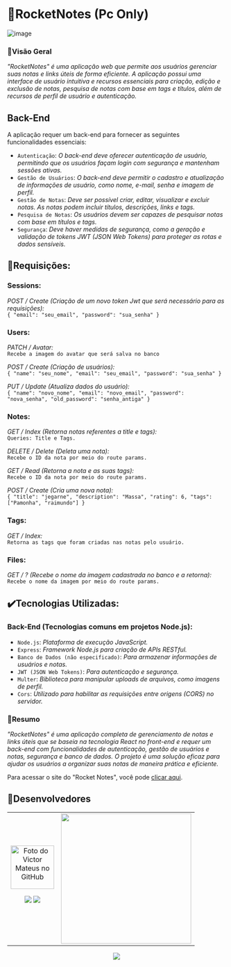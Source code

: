 # 🚀RocketNotes (Pc Only)
![image](https://github.com/VictorrMatt/Rocket-Notes-Api/assets/98140122/f5cf99d6-6ef2-4db9-844a-49308728bda8)

### 🔨Visão Geral

*"RocketNotes" é uma aplicação web que permite aos usuários gerenciar suas notas e links úteis de forma eficiente. A aplicação possui uma interface de usuário intuitiva e recursos essenciais para criação, edição e exclusão de notas, pesquisa de notas com base em tags e títulos, além de recursos de perfil de usuário e autenticação.*

## Back-End
A aplicação requer um back-end para fornecer as seguintes funcionalidades essenciais:

- ``Autenticação``: *O back-end deve oferecer autenticação de usuário, permitindo que os usuários façam login com segurança e mantenham sessões ativas.*
- ``Gestão de Usuários``: *O back-end deve permitir o cadastro e atualização de informações de usuário, como nome, e-mail, senha e imagem de perfil.*
- ``Gestão de Notas``: *Deve ser possível criar, editar, visualizar e excluir notas. As notas podem incluir títulos, descrições, links e tags.*
- ``Pesquisa de Notas``: *Os usuários devem ser capazes de pesquisar notas com base em títulos e tags.*
- ``Segurança``: *Deve haver medidas de segurança, como a geração e validação de tokens JWT (JSON Web Tokens) para proteger as rotas e dados sensíveis.*

## 🔐Requisições:
### Sessions:
*POST / Create (Criação de um novo token Jwt que será necessário para as requisições):*  
``{
  "email": "seu_email",
  "password": "sua_senha"
}``

### Users:  
*PATCH / Avatar:*  
``Recebe a imagem do avatar que será salva no banco``

*POST / Create (Criação de usuários):*  
``{
  "name": "seu_nome",
  "email": "seu_email",
  "password": "sua_senha"
}``

*PUT / Update (Atualiza dados do usuário):*  
``{
  "name": "novo_nome",
  "email": "novo_email",
  "password": "nova_senha",
  "old_password": "senha_antiga"
}``

### Notes:  
*GET / Index (Retorna notas referentes a title e tags):*  
``Queries: Title e Tags.``

*DELETE / Delete (Deleta uma nota):*  
``Recebe o ID da nota por meio do route params.``

*GET / Read (Retorna a nota e as suas tags):*  
``Recebe o ID da nota por meio do route params.``

*POST / Create (Cria uma nova nota):*  
``{
  "title": "jegarne",
  "description": "Massa",
  "rating": 6,
  "tags": ["Pamonha", "raimundo"]
}``

### Tags:  
*GET / Index:*  
``Retorna as tags que foram criadas nas notas pelo usuário.``

### Files:  
*GET / ? (Recebe o nome da imagem cadastrada no banco e a retorna):*  
``Recebe o nome da imagem por meio do route params.``

## ✔️Tecnologias Utilizadas:

### Back-End (Tecnologias comuns em projetos Node.js):

- ``Node.js``: *Plataforma de execução JavaScript.*
- ``Express``: *Framework Node.js para criação de APIs RESTful.*
- ``Banco de Dados (não especificado)``: *Para armazenar informações de usuários e notas.*
- ``JWT (JSON Web Tokens)``: *Para autenticação e segurança.*
- ``Multer``: *Biblioteca para manipular uploads de arquivos, como imagens de perfil.*
- ``Cors``: *Utilizado para habilitar as requisições entre origens (CORS) no servidor.*

### 📝Resumo 
*"RocketNotes" é uma aplicação completa de gerenciamento de notas e links úteis que se baseia na tecnologia React no front-end e requer um back-end com funcionalidades de autenticação, gestão de usuários e notas, segurança e banco de dados. O projeto é uma solução eficaz para ajudar os usuários a organizar suas notas de maneira prática e eficiente.*

Para acessar o site do "Rocket Notes", você pode [clicar aqui](https://rocketnootes.netlify.app/).

## 🤝Desenvolvedores
<table align="center">
  
  <tr>
    <td align="center">
      <a href="https://github.com/victorrmatt">
        <img src="https://github.com/victorrmatt.png" width="100px;" alt="Foto do Victor Mateus no GitHub"/><br>
        <sub>
        </sub>
        <p align="center">
          <a href="https://www.linkedin.com/in/victor-mateus/" alt="LinkedIn">
          <img src="https://img.shields.io/badge/-Linkedin-0e76a8?style=flat-square&logo=Linkedin&logoColor=white&link=#"/></a>
          <a href="https://api.whatsapp.com/send?phone=5587988278980&text=Olá%20Tudo%20Bem?%0DVenho%20pelo%20GitHub." alt="WhatsApp">
          <img src="https://img.shields.io/badge/-WhatsApp-25d366?style=flat-square&labelColor=25d366&logo=whatsapp&logoColor=white&link=#"/></a>
        </p>
      </a>
    </td>
    <td>
      <img width="300" src="https://i2.wp.com/allhtaccess.info/wp-content/uploads/2018/03/programming.gif?fit=1281%2C716&ssl=1" />
    </td>
  </tr>
</table>

<p align="center">
  <img loading="lazy" src="http://img.shields.io/static/v1?label=STATUS&message=EM%20DESENVOLVIMENTO&color=GREEN&style=for-the-badge"/>
</p>
